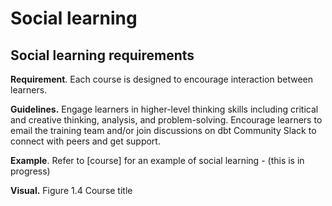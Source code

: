 # Social learning

## Social learning requirements

**Requirement**. Each course is designed to encourage interaction between learners.

**Guidelines.** Engage learners in higher-level thinking skills including critical and creative thinking, analysis, and problem-solving. Encourage learners to email the training team and/or join discussions on dbt Community Slack to connect with peers and get support.

**Example**. Refer to \[course] for an example of social learning - (this is in progress)

**Visual.** Figure 1.4 Course title
